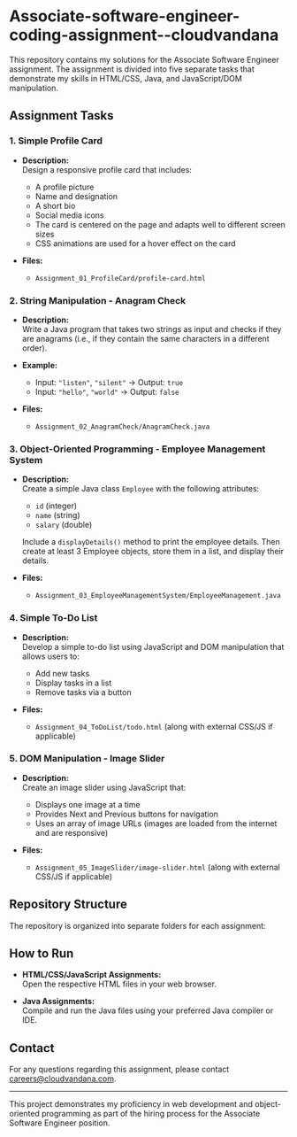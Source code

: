 ﻿# Associate-software-engineer-coding-assignment--cloudvandana

This repository contains my solutions for the Associate Software Engineer assignment. The assignment is divided into five separate tasks that demonstrate my skills in HTML/CSS, Java, and JavaScript/DOM manipulation.

## Assignment Tasks

### 1. Simple Profile Card
- **Description:**  
  Design a responsive profile card that includes:
  - A profile picture
  - Name and designation
  - A short bio
  - Social media icons
  - The card is centered on the page and adapts well to different screen sizes
  - CSS animations are used for a hover effect on the card

- **Files:**  
  - `Assignment_01_ProfileCard/profile-card.html`

### 2. String Manipulation - Anagram Check
- **Description:**  
  Write a Java program that takes two strings as input and checks if they are anagrams (i.e., if they contain the same characters in a different order).

- **Example:**  
  - Input: `"listen"`, `"silent"` → Output: `true`  
  - Input: `"hello"`, `"world"` → Output: `false`

- **Files:**  
  - `Assignment_02_AnagramCheck/AnagramCheck.java`

### 3. Object-Oriented Programming - Employee Management System
- **Description:**  
  Create a simple Java class `Employee` with the following attributes:
  - `id` (integer)
  - `name` (string)
  - `salary` (double)
  
  Include a `displayDetails()` method to print the employee details. Then create at least 3 Employee objects, store them in a list, and display their details.

- **Files:**  
  - `Assignment_03_EmployeeManagementSystem/EmployeeManagement.java`

### 4. Simple To-Do List
- **Description:**  
  Develop a simple to-do list using JavaScript and DOM manipulation that allows users to:
  - Add new tasks
  - Display tasks in a list
  - Remove tasks via a button

- **Files:**  
  - `Assignment_04_ToDoList/todo.html` (along with external CSS/JS if applicable)

### 5. DOM Manipulation - Image Slider
- **Description:**  
  Create an image slider using JavaScript that:
  - Displays one image at a time
  - Provides Next and Previous buttons for navigation
  - Uses an array of image URLs (images are loaded from the internet and are responsive)

- **Files:**  
  - `Assignment_05_ImageSlider/image-slider.html` (along with external CSS/JS if applicable)

## Repository Structure

The repository is organized into separate folders for each assignment:


## How to Run

- **HTML/CSS/JavaScript Assignments:**  
  Open the respective HTML files in your web browser.

- **Java Assignments:**  
  Compile and run the Java files using your preferred Java compiler or IDE.

## Contact

For any questions regarding this assignment, please contact [careers@cloudvandana.com](mailto:careers@cloudvandana.com).

---

This project demonstrates my proficiency in web development and object-oriented programming as part of the hiring process for the Associate Software Engineer position.
